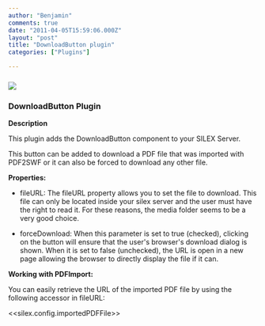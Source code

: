```yaml
---
author: "Benjamin"
comments: true
date: "2011-04-05T15:59:06.000Z"
layout: "post"
title: "DownloadButton plugin"
categories: ["Plugins"]

---
```

### [![](https://www.silexlabs.org/wp-content/uploads/2011/04/plugin.png)](https://www.silexlabs.org/?attachment_id=16135)




### DownloadButton Plugin


**Description**









This plugin adds the DownloadButton component to your SILEX Server.




This button can be added to download a PDF file that was imported with PDF2SWF or it can also be forced to download any other file.







**Properties:**









  * fileURL:
The fileURL property allows you to set the file to download. This file can only be located inside your silex server and the user must have the right to read it. For these reasons, the media folder seems to be a very good choice.


  * forceDownload:
When this parameter is set to true (checked), clicking on the button will ensure that the user's browser's download dialog is shown. When it is set to false (unchecked), the URL is open in a new page allowing the browser to directly display the file if it can.







**Working with PDFImport:**




You can easily retrieve the URL of the imported PDF file by using the following accessor in fileURL:




<<silex.config.importedPDFFile>>


